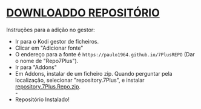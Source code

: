 # <a href="repository.7Plus.Repo.zip">DOWNLOADDO REPOSITÓRIO</a>

Instruções para a adição no gestor:


<p align="left">
  <ul>
    <li>Ir para o Kodi gestor de ficheiros.</li>
    <li>Clicar em "Adicionar fonte"</li>
    <li>O endereço para a fonte é <code>https://paulo1964.github.io/7PlusREPO</code> (Dar o nome de "Repo7Plus").</li>
    <li>Ir para "Addons"</li>
    <li>Em Addons, instalar de um ficheiro zip. Quando perguntar pela localização, selecionar "repository.7Plus", e instalar <a href="repository.7Plus.zip">repository.7Plus.Repo.zip</a>.</li>
    -
    <li>Repositório Instalado!</li>
    
</ul>

                                      
                                       

</p>

